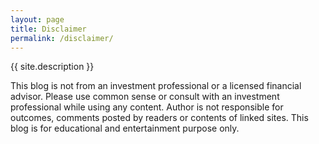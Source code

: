 ```yaml
---
layout: page
title: Disclaimer
permalink: /disclaimer/
---
```

<p>{{ site.description }}</p>
<p>

 This blog is not from an investment professional or a licensed financial advisor. Please use common sense or consult with an investment professional while using any content. Author is not responsible for outcomes, comments posted by readers or contents of linked sites. This blog is for educational and entertainment purpose only.</p>
